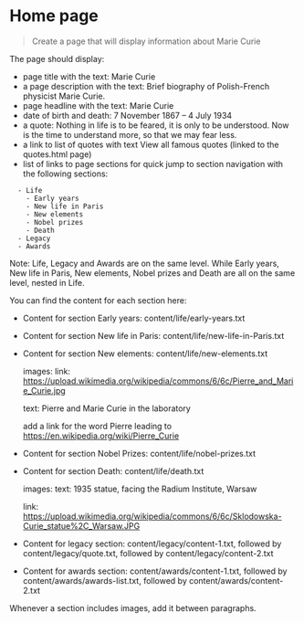 # Home page

> Create a page that will display information about Marie Curie

The page should display:

  * page title with the text: Marie Curie
  * a page description with the text: Brief biography of Polish-French physicist Marie Curie.
  * page headline with the text: Marie Curie
  * date of birth and death: 7 November 1867 – 4 July 1934
  * a quote: Nothing in life is to be feared, it is only to be understood. Now is the time to understand more, so that we may fear less.
  * a link to list of quotes with text View all famous quotes (linked to the quotes.html page)
  * list of links to page sections for quick jump to section navigation with the following sections:

```
  - Life
    - Early years
    - New life in Paris
    - New elements
    - Nobel prizes
    - Death
  - Legacy
  - Awards
```

  Note: Life, Legacy and Awards are on the same level.
  While Early years, New life in Paris, New elements, Nobel prizes and Death are all on the same level, nested in Life.

You can find the content for each section here:

  * Content for section Early years: content/life/early-years.txt
  * Content for section New life in Paris: content/life/new-life-in-Paris.txt
  * Content for section New elements: content/life/new-elements.txt

    images:
      link: https://upload.wikimedia.org/wikipedia/commons/6/6c/Pierre_and_Marie_Curie.jpg

      text: Pierre and Marie Curie in the laboratory

      add a link for the word Pierre leading to https://en.wikipedia.org/wiki/Pierre_Curie

  * Content for section Nobel Prizes: content/life/nobel-prizes.txt

  * Content for section Death: content/life/death.txt

    images:
      text: 1935 statue, facing the Radium Institute, Warsaw

      link: https://upload.wikimedia.org/wikipedia/commons/6/6c/Sklodowska-Curie_statue%2C_Warsaw.JPG

  * Content for legacy section:
    content/legacy/content-1.txt,
    followed by content/legacy/quote.txt,
    followed by content/legacy/content-2.txt

  * Content for awards section:
    content/awards/content-1.txt,
    followed by content/awards/awards-list.txt,
    followed by content/awards/content-2.txt

Whenever a section includes images, add it between paragraphs.
